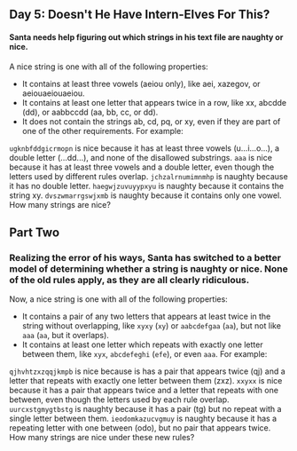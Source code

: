 ## Day 5: Doesn't He Have Intern-Elves For This?

#### Santa needs help figuring out which strings in his text file are naughty or nice.

A nice string is one with all of the following properties:

- It contains at least three vowels (aeiou only), like aei, xazegov, or aeiouaeiouaeiou.
- It contains at least one letter that appears twice in a row, like xx, abcdde (dd), or aabbccdd (aa, bb, cc, or dd).
- It does not contain the strings ab, cd, pq, or xy, even if they are part of one of the other requirements.
For example:

`ugknbfddgicrmopn` is nice because it has at least three vowels (u...i...o...), a double letter (...dd...), and none of the disallowed substrings.
`aaa` is nice because it has at least three vowels and a double letter, even though the letters used by different rules overlap.
`jchzalrnumimnmhp` is naughty because it has no double letter.
`haegwjzuvuyypxyu` is naughty because it contains the string xy.
`dvszwmarrgswjxmb` is naughty because it contains only one vowel.
How many strings are nice?

## Part Two

### Realizing the error of his ways, Santa has switched to a better model of determining whether a string is naughty or nice. None of the old rules apply, as they are all clearly ridiculous.

Now, a nice string is one with all of the following properties:

- It contains a pair of any two letters that appears at least twice in the string without overlapping, like `xyxy` (`xy`) or `aabcdefgaa` (`aa`), but not like `aaa` (`aa`, but it overlaps).
- It contains at least one letter which repeats with exactly one letter between them, like `xyx`, `abcdefeghi` (`efe`), or even `aaa`.
For example:

`qjhvhtzxzqqjkmpb` is nice because is has a pair that appears twice (qj) and a letter that repeats with exactly one letter between them (zxz).
`xxyxx` is nice because it has a pair that appears twice and a letter that repeats with one between, even though the letters used by each rule overlap.
`uurcxstgmygtbstg` is naughty because it has a pair (tg) but no repeat with a single letter between them.
`ieodomkazucvgmuy` is naughty because it has a repeating letter with one between (odo), but no pair that appears twice.
How many strings are nice under these new rules?
